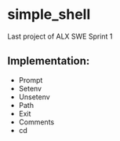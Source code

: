 # simple_shell
Last project of ALX SWE Sprint 1

Implementation:
---------------
* Prompt
* Setenv
* Unsetenv
* Path
* Exit
* Comments
* cd
